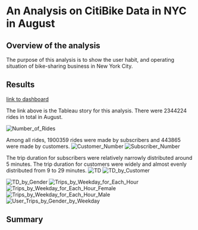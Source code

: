 # An Analysis on CitiBike Data in NYC in August

## Overview of the analysis
The purpose of this analysis is to show the user habit, and operating situation of bike-sharing business in New York City.

## Results
[link to dashboard](https://public.tableau.com/profile/ziqin.zhu#!/vizhome/Challenge_16174206363420/Story1?publish=yes)

The link above is the Tableau story for this analysis. There were 2344224 rides in total in August.

![Number_of_Rides](/Images/Number_of_Rides.png)

Among all rides, 1900359 rides were made by subscribers and 443865 were made by customers.
![Customer_Number](/Images/Customer_Number.png)
![Subscriber_Number](/Images/Subscriber_Number.png)

The trip duration for subscribers were relatively narrowly distributed around 5 minutes. The trip duration for customers were widely and almost evenly distributed from 9 to 29 minutes.
![TD](/Images/TD.png)
![TD_by_Customer](/Images/TD_by_Customer.png)


![TD_by_Gender](/Images/TD_by_Gender.png)
![Trips_by_Weekday_for_Each_Hour](/Images/Trips_by_Weekday_for_Each_Hour.png)
![Trips_by_Weekday_for_Each_Hour_Female](/Images/Trips_by_Weekday_for_Each_Hour_Female.png)
![Trips_by_Weekday_for_Each_Hour_Male](/Images/Trips_by_Weekday_for_Each_Hour_Male.png)
![User_Trips_by_Gender_by_Weekday](/Images/User_Trips_by_Gender_by_Weekday.png)


## Summary
